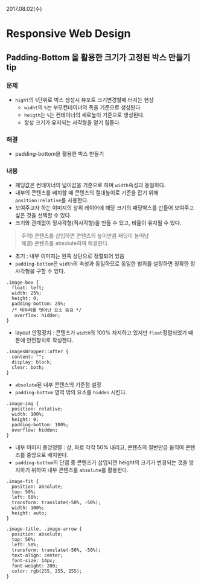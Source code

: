 2017.08.02(수)
# Responsive Web Design

## Padding-Bottom 을 활용한 크기가 고정된 박스 만들기 tip

### 문제

- `hight`의 `%`단위로 박스 생성시 뷰포트 크기변경할때 터지는 현상
  - `widht`의 `%`는 부모컨테이너의 폭을 기준으로 생성된다.
  - `heigth`는 `%`는 컨테이너의 세로높이 기준으로 생성된다.
  - 항상 크기가 유지되는 사각형을 얻기 힘들다.

### 해결

- padding-bottom을 활용한 박스 만들기

### 내용

- 패딩값은 컨테이너의 넓이값을 기준으로 하며 `width`속성과 동일하다.
- 내부의 콘텐츠를 배치할 때 콘텐츠의 절대높이로 기준을 잡기 위해 `position:relative`를 사용한다.
- 보여주고자 하는 이미지의 상위 레이어에 해당 크기의 패딩박스를 만들어 보여주고 싶은 것을 선택할 수 있다.
- 크기와 관계없이 정사각형(직사각형)을 만들 수 있고, 비율이 유지될 수 있다.

> 주의) 콘텐츠를 삽입하면 콘텐츠의 높이만큼 패딩이 늘어남  
> 해결) 콘텐츠를 absolute하여 해결한다.  


- 초기 : 내부 이미지는 왼쪽 상단으로 정렬되어 있음
- `padding-bottom`은 `width`의 속성과 동일하므로 동일한 범위를 설정하면 정확한 정사각형을 구할 수 있다.
```
.image-box {
  float: left;
  width: 25%;
  height: 0;
  padding-bottom: 25%;
  /* 테두리를 벗어난 요소 숨김 */
   overflow: hidden; 
}
```

- layout 안정장치 : 콘텐츠가 `width`의 100% 차지하고 있지만 `float`정렬되었기 때문에 안전장치로 작성한다.
```
.imagesWrapper::after {
  content: "";
  display: block;
  clear: both;
}
```

- `absolute`된 내부 콘텐츠의 기준점 설정
- `padding-bottom` 영역 밖의 요소를 `hidden` 시킨다.
```
.image-img {
  position: relative;
  width: 100%;
  height: 0;
  padding-bottom: 100%;
  overflow: hidden;
}
```

- 내부 이미지 중앙정렬 : 상, 좌로 각각 50% 내리고, 콘텐츠의 절반만끔 움직여 콘텐츠를 중앙으로 배치한다.
- `padding-bottom`의 단점 중 콘텐츠가 삽입되면 height의 크기가 변경되는 것을 방지하기 위하여 내부 콘텐츠를 `absolute`를 활용한다.
```
.image-fit {
  position: absolute;
  top: 50%;
  left: 50%;
  transform: translate(-50%, -50%);
  width: 100%;
  height: auto;
}

.image-title, .image-arrow {
  position: absolute;
  top: 50%;
  left: 50%;
  transform: translate(-50%, -50%);
  text-align: center;
  font-size: 14px;
  font-weight: 200;
  color: rgb(255, 255, 255);
}
```